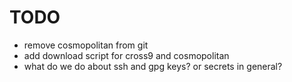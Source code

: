 # TODO

- remove cosmopolitan from git
- add download script for cross9 and cosmopolitan
- what do we do about ssh and gpg keys? or secrets in general?
